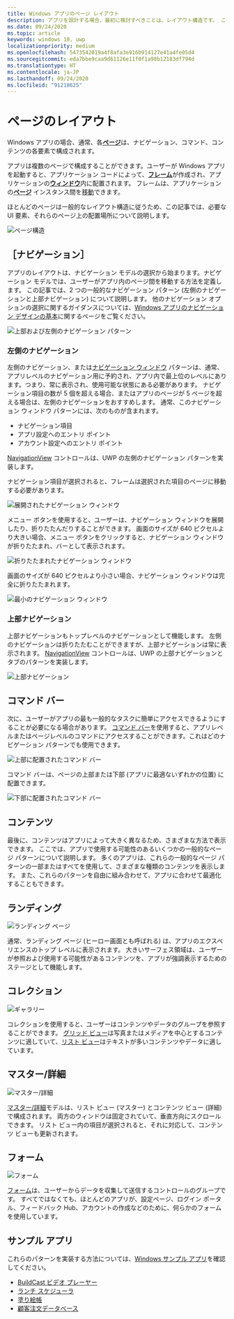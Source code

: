 ```yaml
---
title: Windows アプリのページ レイアウト
description: アプリを設計する場合、最初に検討すべきことは、レイアウト構造です。 この記事では、必要な UI 要素およびそれらのページ上の配置場所など、基本的なページ レイアウトの一般的な構造について説明します。 Windows アプリの場合、通常、各ページは、ナビゲーション、コマンド、コンテンツの各要素で構成されます。
ms.date: 09/24/2020
ms.topic: article
keywords: windows 10, uwp
localizationpriority: medium
ms.openlocfilehash: 5473542019a4f8afa3e916b914127e41a4fe05d4
ms.sourcegitcommit: eda7bbe9caa9d61126e11f0f1a98b12183df794d
ms.translationtype: HT
ms.contentlocale: ja-JP
ms.lasthandoff: 09/24/2020
ms.locfileid: "91218625"
---
```

# <a name="page-layout"></a>ページのレイアウト

Windows アプリの場合、通常、各[**ページ**](/uwp/api/Windows.UI.Xaml.Controls.Page)は、ナビゲーション、コマンド、コンテンツの各要素で構成されます。 

アプリは複数のページで構成することができます。ユーザーが Windows アプリを起動すると、アプリケーション コードによって、[**フレーム**](/uwp/api/Windows.UI.Xaml.Controls.Frame)が作成され、アプリケーションの[**ウィンドウ**](/uwp/api/windows.ui.xaml.window)内に配置されます。 フレームは、アプリケーションの[**ページ**](/uwp/api/Windows.UI.Xaml.Controls.Page) インスタンス間を[移動](../basics/navigate-between-two-pages.md)できます。 

ほとんどのページは一般的なレイアウト構造に従うため、この記事では、必要な UI 要素、それらのページ上の配置場所について説明します。 

![ページ構造](images/page-components.svg)

## <a name="navigation"></a>［ナビゲーション］
アプリのレイアウトは、ナビゲーション モデルの選択から始まります。ナビゲーション モデルでは、ユーザーがアプリ内のページ間を移動する方法を定義します。 この記事では、2 つの一般的なナビゲーション パターン (左側のナビゲーションと上部ナビゲーション) について説明します。 他のナビゲーション オプションの選択に関するガイダンスについては、[Windows アプリのナビゲーション デザインの基本](../basics/navigation-basics.md)に関するページをご覧ください。

![上部および左側のナビゲーション パターン](images/top-left-nav.svg)

### <a name="left-nav"></a>左側のナビゲーション
左側のナビゲーション、または[ナビゲーション ウィンドウ](../controls-and-patterns/navigationview.md) パターンは、通常、アプリレベルのナビゲーション用に予約され、アプリ内で最上位のレベルにあります。つまり、常に表示され、使用可能な状態にある必要があります。 ナビゲーション項目の数が 5 個を超える場合、またはアプリのページが 5 ページを超える場合は、左側のナビゲーションをおすすめします。 通常、このナビゲーション ウィンドウ パターンには、次のものが含まれます。
- ナビゲーション項目
- アプリ設定へのエントリ ポイント
- アカウント設定へのエントリ ポイント

[NavigationView](/uwp/api/windows.ui.xaml.controls.navigationview) コントロールは、UWP の左側のナビゲーション パターンを実装します。

ナビゲーション項目が選択されると、フレームは選択された項目のページに移動する必要があります。

![展開されたナビゲーション ウィンドウ](images/navview-expanded.svg)

メニュー ボタンを使用すると、ユーザーは、ナビゲーション ウィンドウを展開したり、折りたたんだりすることができます。 画面のサイズが 640 ピクセルより大きい場合、メニュー ボタンをクリックすると、ナビゲーション ウィンドウが折りたたまれ、バーとして表示されます。

![折りたたまれたナビゲーション ウィンドウ](images/navview-compact.svg)

画面のサイズが 640 ピクセルより小さい場合、ナビゲーション ウィンドウは完全に折りたたまれます。

![最小のナビゲーション ウィンドウ](images/navview-minimal.svg)

### <a name="top-nav"></a>上部ナビゲーション

上部ナビゲーションもトップレベルのナビゲーションとして機能します。 左側のナビゲーションは折りたたむことができますが、上部ナビゲーションは常に表示されます。 [NavigationView](../controls-and-patterns/navigationview.md) コントロールは、UWP の上部ナビゲーションとタブのパターンを実装します。

![上部ナビゲーション](images/pivot-large.svg)

## <a name="command-bar"></a>コマンド バー

次に、ユーザーがアプリの最も一般的なタスクに簡単にアクセスできるようにすることが必要になる場合があります。 [コマンド バー](../controls-and-patterns/app-bars.md)を使用すると、アプリレベルまたはページレベルのコマンドにアクセスすることができます。これはどのナビゲーション パターンでも使用できます。

![上部に配置されたコマンド バー ](images/app-bar-desktop.svg)

コマンド バーは、ページの上部または下部 (アプリに最適ないずれかの位置) に配置できます。

![下部に配置されたコマンド バー](images/app-bar-mobile.svg)

## <a name="content"></a>コンテンツ

最後に、コンテンツはアプリによって大きく異なるため、さまざまな方法で表示できます。 ここでは、アプリで使用する可能性のあるいくつかの一般的なページ パターンについて説明します。 多くのアプリは、これらの一般的なページ パターンの一部またはすべてを使用して、さまざまな種類のコンテンツを表示します。 また、これらのパターンを自由に組み合わせて、アプリに合わせて最適化することもできます。

## <a name="landing"></a>ランディング

![ランディング ページ](images/hero-screen.svg)

通常、ランディング ページ (ヒーロー画面とも呼ばれる) は、アプリのエクスペリエンスのトップ レベルに表示されます。 大きいサーフェス領域は、ユーザーが参照および使用する可能性があるコンテンツを、アプリが強調表示するためのステージとして機能します。

## <a name="collections"></a>コレクション

![ギャラリー](images/gridview.svg)

コレクションを使用すると、ユーザーはコンテンツやデータのグループを参照することができます。 [グリッド ビュー](../controls-and-patterns/item-templates-gridview.md)は写真またはメディアを中心とするコンテンツに適していて、[リスト ビュー](../controls-and-patterns/item-templates-listview.md)はテキストが多いコンテンツやデータに適しています。

## <a name="masterdetail"></a>マスター/詳細

![マスター/詳細](images/master-detail.svg)

[マスター/詳細](../controls-and-patterns/master-details.md)モデルは、リスト ビュー (マスター) とコンテンツ ビュー (詳細) で構成されます。 両方のウィンドウは固定されていて、垂直方向にスクロールできます。 リスト ビュー内の項目が選択されると、それに対応して、コンテンツ ビューも更新されます。 

## <a name="forms"></a>フォーム
![フォーム](images/form.svg)

[フォーム](../controls-and-patterns/forms.md)は、ユーザーからデータを収集して送信するコントロールのグループです。 すべてではなくても、ほとんどのアプリが、設定ページ、ログイン ポータル、フィードバック Hub、アカウントの作成などのために、何らかのフォームを使用しています。 

## <a name="sample-apps"></a>サンプル アプリ
これらのパターンを実装する方法については、[Windows サンプル アプリ](https://developer.microsoft.com/windows/samples)を確認してください。
- [BuildCast ビデオ プレーヤー](https://github.com/Microsoft/BuildCast)
- [ランチ スケジューラ](https://github.com/Microsoft/Windows-appsample-lunch-scheduler)
- [塗り絵帳](https://github.com/Microsoft/Windows-appsample-coloringbook)
- [顧客注文データベース](https://github.com/Microsoft/Windows-appsample-customers-orders-database)
